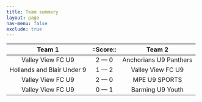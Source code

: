 ```yaml
---
title: Team summary
layout: page
nav-menu: false
exclude: true
---
```




|           Team 1           |  ::Score::  |         Team 2         |
|:--------------------------:|:-----------:|:----------------------:|
|     Valley View FC U9      | 2 &mdash; 0 | Anchorians U9 Panthers |
| Hollands and Blair Under 9 | 1 &mdash; 2 |   Valley View FC U9    |
|     Valley View FC U9      | 2 &mdash; 0 |     MPE U9 SPORTS      |
|     Valley View FC U9      | 0 &mdash; 1 |    Barming U9 Youth    |

 <br /><br /><br />